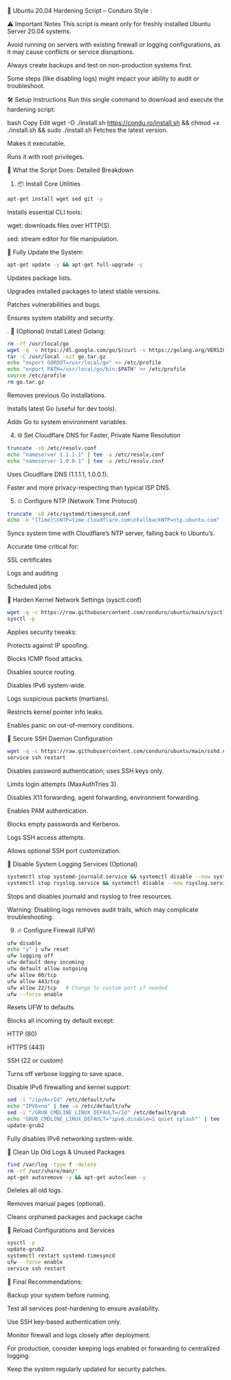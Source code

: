 🔐 Ubuntu 20.04 Hardening Script – Conduro Style :

⚠ Important Notes
This script is meant only for freshly installed Ubuntu Server 20.04 systems.

Avoid running on servers with existing firewall or logging configurations, as it may cause conflicts or service disruptions.

Always create backups and test on non-production systems first.

Some steps (like disabling logs) might impact your ability to audit or troubleshoot.

🛠 Setup Instructions
Run this single command to download and execute the hardening script:

bash
Copy
Edit
wget -O ./install.sh https://condu.ro/install.sh && chmod +x ./install.sh && sudo ./install.sh
Fetches the latest version.

Makes it executable.

Runs it with root privileges.

🚀 What the Script Does: Detailed Breakdown
1. 📦 Install Core Utilities
```bash
apt-get install wget sed git -y
```

Installs essential CLI tools:

wget: downloads files over HTTP(S).

sed: stream editor for file manipulation.

🔄 Fully Update the System:

```bash
apt-get update -y && apt-get full-upgrade -y
```
Updates package lists.

Upgrades installed packages to latest stable versions.

Patches vulnerabilities and bugs.

Ensures system stability and security.

. 🧰 (Optional) Install Latest Golang:

```bash
rm -rf /usr/local/go
wget -q -c https://dl.google.com/go/$(curl -s https://golang.org/VERSION?m=text).linux-amd64.tar.gz -O go.tar.gz
tar -C /usr/local -xzf go.tar.gz
echo "export GOROOT=/usr/local/go" >> /etc/profile
echo "export PATH=/usr/local/go/bin:$PATH" >> /etc/profile
source /etc/profile
rm go.tar.gz
```
Removes previous Go installations.

Installs latest Go (useful for dev tools).

Adds Go to system environment variables.

4. 🌐 Set Cloudflare DNS for Faster, Private Name Resolution

```bash
truncate -s0 /etc/resolv.conf
echo "nameserver 1.1.1.1" | tee -a /etc/resolv.conf
echo "nameserver 1.0.0.1" | tee -a /etc/resolv.conf
```

Uses Cloudflare DNS (1.1.1.1, 1.0.0.1).

Faster and more privacy-respecting than typical ISP DNS.

5. ⏲ Configure NTP (Network Time Protocol)
```bash
truncate -s0 /etc/systemd/timesyncd.conf
echo -e "[Time]\nNTP=time.cloudflare.com\nFallbackNTP=ntp.ubuntu.com" | tee -a /etc/systemd/timesyncd.conf
```
Syncs system time with Cloudflare’s NTP server, falling back to Ubuntu’s.

Accurate time critical for:

SSL certificates

Logs and auditing

Scheduled jobs

🧱 Harden Kernel Network Settings (sysctl.conf)

```bash
wget -q -c https://raw.githubusercontent.com/conduro/ubuntu/main/sysctl.conf -O /etc/sysctl.conf
sysctl -p
```

Applies security tweaks:

Protects against IP spoofing.

Blocks ICMP flood attacks.

Disables source routing.

Disables IPv6 system-wide.

Logs suspicious packets (martians).

Restricts kernel pointer info leaks.

Enables panic on out-of-memory conditions.

 🔐 Secure SSH Daemon Configuration

```bash
wget -q -c https://raw.githubusercontent.com/conduro/ubuntu/main/sshd.conf -O /etc/ssh/sshd_config
service ssh restart
```
Disables password authentication; uses SSH keys only.

Limits login attempts (MaxAuthTries 3).

Disables X11 forwarding, agent forwarding, environment forwarding.

Enables PAM authentication.

Blocks empty passwords and Kerberos.

Logs SSH access attempts.

Allows optional SSH port customization.


🔕 Disable System Logging Services (Optional)

```bash
systemctl stop systemd-journald.service && systemctl disable --now systemd-journald.service
systemctl stop rsyslog.service && systemctl disable --now rsyslog.service
```

Stops and disables journald and rsyslog to free resources.

Warning: Disabling logs removes audit trails, which may complicate troubleshooting.

9. 🔥 Configure Firewall (UFW)

```bash
ufw disable
echo "y" | ufw reset
ufw logging off
ufw default deny incoming
ufw default allow outgoing
ufw allow 80/tcp
ufw allow 443/tcp
ufw allow 22/tcp   # Change to custom port if needed
ufw --force enable
```

Resets UFW to defaults.

Blocks all incoming by default except:

HTTP (80)

HTTPS (443)

SSH (22 or custom)

Turns off verbose logging to save space.

Disable IPv6 firewalling and kernel support:

```bash
sed -i "/ipv6=/Id" /etc/default/ufw
echo "IPV6=no" | tee -a /etc/default/ufw
sed -i "/GRUB_CMDLINE_LINUX_DEFAULT=/Id" /etc/default/grub
echo 'GRUB_CMDLINE_LINUX_DEFAULT="ipv6.disable=1 quiet splash"' | tee -a /etc/default/grub
update-grub2
```

Fully disables IPv6 networking system-wide.

🧹 Clean Up Old Logs & Unused Packages

```bash
find /var/log -type f -delete
rm -rf /usr/share/man/*
apt-get autoremove -y && apt-get autoclean -y
```

Deletes all old logs.

Removes manual pages (optional).

Cleans orphaned packages and package cache

🔄 Reload Configurations and Services

```bash
sysctl -p
update-grub2
systemctl restart systemd-timesyncd
ufw --force enable
service ssh restart
```

📝 Final Recommendations:

Backup your system before running.

Test all services post-hardening to ensure availability.

Use SSH key-based authentication only.

Monitor firewall and logs closely after deployment.

For production, consider keeping logs enabled or forwarding to centralized logging.

Keep the system regularly updated for security patches.










